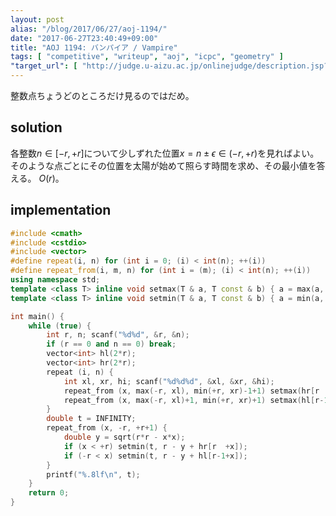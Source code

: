 ```yaml
---
layout: post
alias: "/blog/2017/06/27/aoj-1194/"
date: "2017-06-27T23:40:49+09:00"
title: "AOJ 1194: バンパイア / Vampire"
tags: [ "competitive", "writeup", "aoj", "icpc", "geometry" ]
"target_url": [ "http://judge.u-aizu.ac.jp/onlinejudge/description.jsp?id=1194" ]
---
```


整数点ちょうどのところだけ見るのではだめ。

## solution

各整数$n \in [-r, +r]$について少しずれた位置$x = n \pm \epsilon \in (-r, +r)$を見ればよい。
そのような点ごとにその位置を太陽が始めて照らす時間を求め、その最小値を答える。
$O( r)$。

## implementation

``` c++
#include <cmath>
#include <cstdio>
#include <vector>
#define repeat(i, n) for (int i = 0; (i) < int(n); ++(i))
#define repeat_from(i, m, n) for (int i = (m); (i) < int(n); ++(i))
using namespace std;
template <class T> inline void setmax(T & a, T const & b) { a = max(a, b); }
template <class T> inline void setmin(T & a, T const & b) { a = min(a, b); }

int main() {
    while (true) {
        int r, n; scanf("%d%d", &r, &n);
        if (r == 0 and n == 0) break;
        vector<int> hl(2*r);
        vector<int> hr(2*r);
        repeat (i, n) {
            int xl, xr, hi; scanf("%d%d%d", &xl, &xr, &hi);
            repeat_from (x, max(-r, xl), min(+r, xr)-1+1) setmax(hr[r  +x], hi);
            repeat_from (x, max(-r, xl)+1, min(+r, xr)+1) setmax(hl[r-1+x], hi);
        }
        double t = INFINITY;
        repeat_from (x, -r, +r+1) {
            double y = sqrt(r*r - x*x);
            if (x < +r) setmin(t, r - y + hr[r  +x]);
            if (-r < x) setmin(t, r - y + hl[r-1+x]);
        }
        printf("%.8lf\n", t);
    }
    return 0;
}
```

